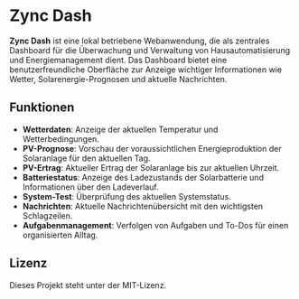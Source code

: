 # Zync Dash

**Zync Dash** ist eine lokal betriebene Webanwendung, die als zentrales Dashboard für die Überwachung und Verwaltung von Hausautomatisierung und Energiemanagement dient. Das Dashboard bietet eine benutzerfreundliche Oberfläche zur Anzeige wichtiger Informationen wie Wetter, Solarenergie-Prognosen und aktuelle Nachrichten.

## Funktionen

- **Wetterdaten**: Anzeige der aktuellen Temperatur und Wetterbedingungen.
- **PV-Prognose**: Vorschau der voraussichtlichen Energieproduktion der Solaranlage für den aktuellen Tag.
- **PV-Ertrag**: Aktueller Ertrag der Solaranlage bis zur aktuellen Uhrzeit.
- **Batteriestatus**: Anzeige des Ladezustands der Solarbatterie und Informationen über den Ladeverlauf.
- **System-Test**: Überprüfung des aktuellen Systemstatus.
- **Nachrichten**: Aktuelle Nachrichtenübersicht mit den wichtigsten Schlagzeilen.
- **Aufgabenmanagement**: Verfolgen von Aufgaben und To-Dos für einen organisierten Alltag.

## Lizenz

Dieses Projekt steht unter der MIT-Lizenz.
